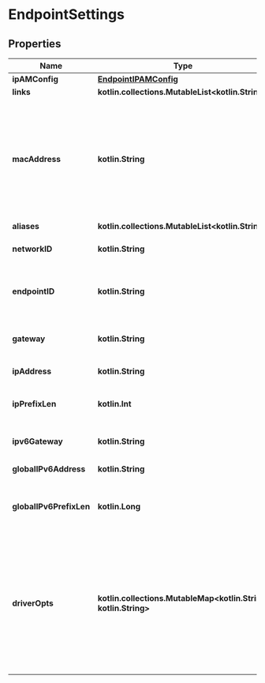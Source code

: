 
# EndpointSettings

## Properties
Name | Type | Description | Notes
------------ | ------------- | ------------- | -------------
**ipAMConfig** | [**EndpointIPAMConfig**](EndpointIPAMConfig.md) |  |  [optional]
**links** | **kotlin.collections.MutableList&lt;kotlin.String&gt;** |  |  [optional]
**macAddress** | **kotlin.String** | MAC address for the endpoint on this network. The network driver might ignore this parameter.  |  [optional]
**aliases** | **kotlin.collections.MutableList&lt;kotlin.String&gt;** |  |  [optional]
**networkID** | **kotlin.String** | Unique ID of the network.  |  [optional]
**endpointID** | **kotlin.String** | Unique ID for the service endpoint in a Sandbox.  |  [optional]
**gateway** | **kotlin.String** | Gateway address for this network.  |  [optional]
**ipAddress** | **kotlin.String** | IPv4 address.  |  [optional]
**ipPrefixLen** | **kotlin.Int** | Mask length of the IPv4 address.  |  [optional]
**ipv6Gateway** | **kotlin.String** | IPv6 gateway address.  |  [optional]
**globalIPv6Address** | **kotlin.String** | Global IPv6 address.  |  [optional]
**globalIPv6PrefixLen** | **kotlin.Long** | Mask length of the global IPv6 address.  |  [optional]
**driverOpts** | **kotlin.collections.MutableMap&lt;kotlin.String, kotlin.String&gt;** | DriverOpts is a mapping of driver options and values. These options are passed directly to the driver and are driver specific.  |  [optional]




